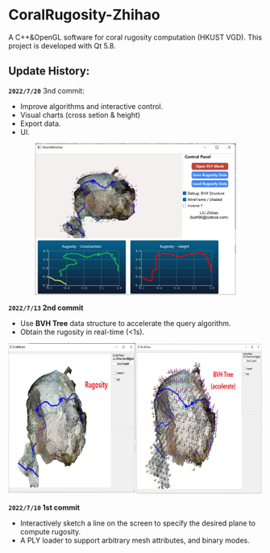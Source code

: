 # CoralRugosity-Zhihao
A C++&amp;OpenGL software for coral rugosity computation (HKUST VGD). This project is developed with Qt 5.8.

## Update History:

**``2022/7/20``** 3nd commit: 

  - Improve algorithms and interactive control.
  - Visual charts (cross setion & height)
  - Export data.
  - UI.
  
  <div align=center><img height="300" src="https://github.com/RyuZhihao123/CoralRugosity/blob/main/figures/7_20_0.png"/></div>

**``2022/7/13`` 2nd commit**

  - Use **BVH Tree** data structure to accelerate the query algorithm.
  - Obtain the rugosity in real-time (<1s).

<div align=center><img height="300" src="https://github.com/RyuZhihao123/CoralRugosity/blob/main/figures/7_13_0.png"/></div>


**``2022/7/10`` 1st commit**

  - Interactively sketch a line on the screen to specify the desired plane to compute rugosity.
  - A PLY loader to support arbitrary mesh attributes, and binary modes.
 
